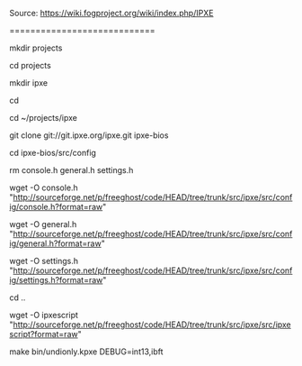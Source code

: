 Source: https://wiki.fogproject.org/wiki/index.php/IPXE

============================

mkdir projects

cd projects

mkdir ipxe

cd

cd ~/projects/ipxe

git clone git://git.ipxe.org/ipxe.git ipxe-bios

cd ipxe-bios/src/config

rm console.h general.h settings.h

wget -O console.h "http://sourceforge.net/p/freeghost/code/HEAD/tree/trunk/src/ipxe/src/config/console.h?format=raw"

wget -O general.h "http://sourceforge.net/p/freeghost/code/HEAD/tree/trunk/src/ipxe/src/config/general.h?format=raw"

wget -O settings.h "http://sourceforge.net/p/freeghost/code/HEAD/tree/trunk/src/ipxe/src/config/settings.h?format=raw"

cd ..

wget -O ipxescript "http://sourceforge.net/p/freeghost/code/HEAD/tree/trunk/src/ipxe/src/ipxescript?format=raw"

make bin/undionly.kpxe DEBUG=int13,ibft
